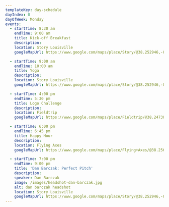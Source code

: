 ```yaml
---
templateKey: day-schedule
dayIndex: 0
dayOfWeek: Monday
events:
  - startTime: 8:30 am
    endTime: 9:00 am
    title: Kick-off Breakfast
    description:
    location: Story Louisville
    googleMapUrl: https://www.google.com/maps/place/Story/@38.252946,-85.737678,15z/data=!4m5!3m4!1s0x0:0xdd26101c52f460b8!8m2!3d38.252946!4d-85.737678

  - startTime: 9:00 am
    endTime: 10:00 am
    title: Yoga
    description:
    location: Story Louisville
    googleMapUrl: https://www.google.com/maps/place/Story/@38.252946,-85.737678,15z/data=!4m5!3m4!1s0x0:0xdd26101c52f460b8!8m2!3d38.252946!4d-85.737678

  - startTime: 4:00 pm
    endTime: 5:30 pm
    title: Logo Challenge
    description:
    location: Fieldtrip
    googleMapUrl: https://www.google.com/maps/place/Fieldtrip/@38.2473809,-85.7607024,17z/data=!3m1!4b1!4m5!3m4!1s0x88699e7255ac30fb:0x4a821afbd37a5ad4!8m2!3d38.2473767!4d-85.7585137

  - startTime: 6:00 pm
    endTime: 6:45 pm
    title: Happy Hour
    description:
    location: Flying Axes
    googleMapUrl: https://www.google.com/maps/place/Flying+Axes/@38.2564304,-85.7420324,17z/data=!3m1!4b1!4m5!3m4!1s0x886972c3ee98831d:0xb350172e6d10bdb3!8m2!3d38.2564262!4d-85.7398437

  - startTime: 7:00 pm
    endTime: 9:00 pm
    title: 'Dan Barczak: Perfect Pitch'
    description:
    speaker: Dan Barczak
    image: /images/headshot-dan-barczak.jpg
    alt: dan barczak headshot
    location: Story Louisville
    googleMapUrl: https://www.google.com/maps/place/Story/@38.252946,-85.737678,15z/data=!4m5!3m4!1s0x0:0xdd26101c52f460b8!8m2!3d38.252946!4d-85.737678
---
```


